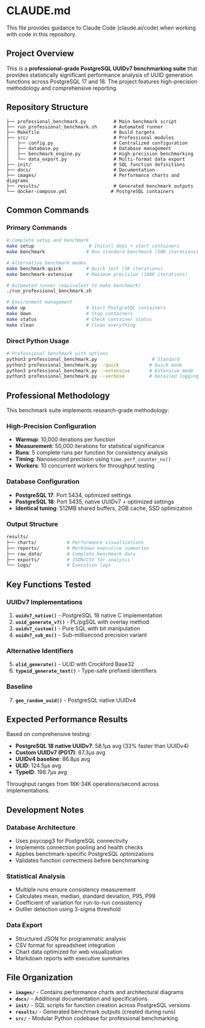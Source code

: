 # CLAUDE.md

This file provides guidance to Claude Code (claude.ai/code) when working with code in this repository.

## Project Overview

This is a **professional-grade PostgreSQL UUIDv7 benchmarking suite** that provides statistically significant performance analysis of UUID generation functions across PostgreSQL 17 and 18. The project features high-precision methodology and comprehensive reporting.

## Repository Structure

```
├── professional_benchmark.py          # Main benchmark script
├── run_professional_benchmark.sh      # Automated runner
├── Makefile                           # Build targets
├── src/                               # Professional modules
│   ├── config.py                      # Centralized configuration
│   ├── database.py                    # Database management
│   ├── benchmark_engine.py            # High-precision benchmarking
│   └── data_export.py                 # Multi-format data export
├── init/                              # SQL function definitions
├── docs/                              # Documentation
├── images/                            # Performance charts and diagrams
├── results/                           # Generated benchmark outputs
└── docker-compose.yml                # PostgreSQL containers
```

## Common Commands

### Primary Commands
```bash
# Complete setup and benchmark
make setup                    # Install deps + start containers
make benchmark               # Run standard benchmark (50K iterations)

# Alternative benchmark modes
make benchmark-quick         # Quick test (5K iterations)
make benchmark-extensive     # Maximum precision (100K iterations)

# Automated runner (equivalent to make benchmark)
./run_professional_benchmark.sh

# Environment management
make up                      # Start PostgreSQL containers
make down                    # Stop containers
make status                  # Check container status
make clean                   # Clean everything
```

### Direct Python Usage
```bash
# Professional benchmark with options
python3 professional_benchmark.py                    # Standard
python3 professional_benchmark.py --quick           # Quick mode  
python3 professional_benchmark.py --extensive       # Extensive mode
python3 professional_benchmark.py --verbose         # Detailed logging
```

## Professional Methodology

This benchmark suite implements research-grade methodology:

### High-Precision Configuration
- **Warmup**: 10,000 iterations per function
- **Measurement**: 50,000 iterations for statistical significance
- **Runs**: 5 complete runs per function for consistency analysis
- **Timing**: Nanosecond precision using `time.perf_counter_ns()`
- **Workers**: 10 concurrent workers for throughput testing

### Database Configuration
- **PostgreSQL 17**: Port 5434, optimized settings
- **PostgreSQL 18**: Port 5435, native UUIDv7 + optimized settings
- **Identical tuning**: 512MB shared buffers, 2GB cache, SSD optimization

### Output Structure
```bash
results/
├── charts/           # Performance visualizations
├── reports/          # Markdown executive summaries  
├── raw_data/         # Complete benchmark data
├── exports/          # JSON/CSV for analysis
└── logs/             # Execution logs
```

## Key Functions Tested

### UUIDv7 Implementations
1. **`uuidv7_native()`** - PostgreSQL 18 native C implementation
2. **`uuid_generate_v7()`** - PL/pgSQL with overlay method
3. **`uuidv7_custom()`** - Pure SQL with bit manipulation
4. **`uuidv7_sub_ms()`** - Sub-millisecond precision variant

### Alternative Identifiers
5. **`ulid_generate()`** - ULID with Crockford Base32
6. **`typeid_generate_text()`** - Type-safe prefixed identifiers

### Baseline
7. **`gen_random_uuid()`** - PostgreSQL native UUIDv4

## Expected Performance Results

Based on comprehensive testing:

- **PostgreSQL 18 native UUIDv7**: 58.1μs avg (33% faster than UUIDv4)
- **Custom UUIDv7 (PG17)**: 87.3μs avg
- **UUIDv4 baseline**: 86.8μs avg
- **ULID**: 124.5μs avg
- **TypeID**: 198.7μs avg

Throughput ranges from 18K-34K operations/second across implementations.

## Development Notes

### Database Architecture
- Uses psycopg3 for PostgreSQL connectivity
- Implements connection pooling and health checks
- Applies benchmark-specific PostgreSQL optimizations
- Validates function correctness before benchmarking

### Statistical Analysis
- Multiple runs ensure consistency measurement
- Calculates mean, median, standard deviation, P95, P99
- Coefficient of variation for run-to-run consistency
- Outlier detection using 3-sigma threshold

### Data Export
- Structured JSON for programmatic analysis
- CSV format for spreadsheet integration
- Chart data optimized for web visualization
- Markdown reports with executive summaries

## File Organization

- **`images/`** - Contains performance charts and architectural diagrams
- **`docs/`** - Additional documentation and specifications
- **`init/`** - SQL scripts for function creation across PostgreSQL versions
- **`results/`** - Generated benchmark outputs (created during runs)
- **`src/`** - Modular Python codebase for professional benchmarking
